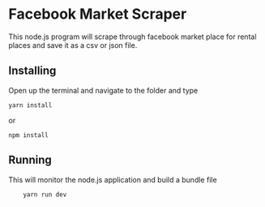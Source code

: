 # Facebook Market Scraper
This node.js program will scrape through facebook market place for rental places and save it as a csv or json file. 


## Installing
Open up the terminal and navigate to the folder and type 
```
yarn install
```
or
```
npm install
```

## Running
This will monitor the node.js application and build a bundle file
```
    yarn run dev
```

